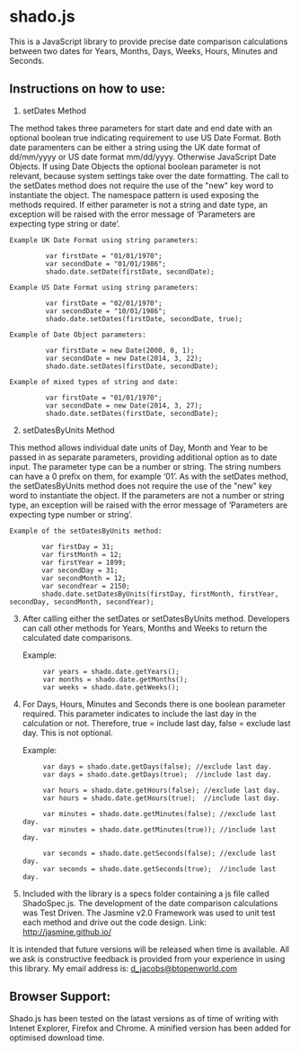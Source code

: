 shado.js
========

This is a JavaScript library to provide precise date comparison calculations between two dates for Years, Months, Days, Weeks, Hours, Minutes and Seconds.

Instructions on how to use:
---------------------------

1.  setDates Method

The method takes three parameters for start date and end date with an optional boolean true indicating requirement to use US Date Format.  Both date paramenters can be either a string using the UK date format of dd/mm/yyyy or US date format mm/dd/yyyy.  Otherwise JavaScript Date Objects.  If using Date Objects the optional boolean parameter is not relevant, because system settings take over the date formatting.  The call to the setDates method does not require the use of the "new" key word to instantiate the object.  The namespace pattern is used exposing the methods required.  If either parameter is not a string and date type, an exception will be raised with the error message of ‘Parameters are expecting type string or date’.


    Example UK Date Format using string parameters:

             var firstDate = "01/01/1970";
             var secondDate = "01/01/1986";
             shado.date.setDate(firstDate, secondDate);

    Example US Date Format using string parameters:

             var firstDate = "02/01/1970";
             var secondDate = "10/01/1986";
             shado.date.setDates(firstDate, secondDate, true);

    Example of Date Object parameters:

             var firstDate = new Date(2000, 0, 1);
             var secondDate = new Date(2014, 3, 22);
             shado.date.setDates(firstDate, secondDate);

    Example of mixed types of string and date:

             var firstDate = "01/01/1970";
             var secondDate = new Date(2014, 3, 27);
             shado.date.setDates(firstDate, secondDate);

2. setDatesByUnits Method

This method allows individual date units of Day, Month and Year to be passed in as separate parameters, providing additional option as to date input.  The parameter type can be a number or string.  The string numbers can have a 0 prefix on them, for example ‘01’.  As with the setDates method, the setDatesByUnits method does not require the use of the "new" key word to instantiate the object.   If the parameters are not a number or string type, an exception will be raised with the error message of ‘Parameters are expecting type number or string’.

    Example of the setDatesByUnits method:

            var firstDay = 31;
            var firstMonth = 12;
            var firstYear = 1899;
            var secondDay = 31;
            var secondMonth = 12;
            var secondYear = 2150;
            shado.date.setDatesByUnits(firstDay, firstMonth, firstYear, secondDay, secondMonth, secondYear);

3.  After calling either the setDates or setDatesByUnits method.  Developers can call other methods for Years, Months and Weeks to return the          calculated date comparisons.       

    Example:

             var years = shado.date.getYears();
             var months = shado.date.getMonths();
             var weeks = shado.date.getWeeks();

4.  For Days, Hours, Minutes and Seconds there is one boolean parameter required.  This parameter indicates to include the     last day in the calculation or not.  Therefore, true = include last day, false = exclude last day.  This is not           optional.

    Example:

             var days = shado.date.getDays(false); //exclude last day.
             var days = shado.date.getDays(true);  //include last day.

             var hours = shado.date.getHours(false); //exclude last day.
             var hours = shado.date.getHours(true);  //include last day.

             var minutes = shado.date.getMinutes(false); //exclude last day.
             var minutes = shado.date.getMinutes(true)); //include last day.

             var seconds = shado.date.getSeconds(false); //exclude last day.
             var seconds = shado.date.getSeconds(true);  //include last day.

5.  Included with the library is a specs folder containing a js file called ShadoSpec.js.  The development of the date        comparison calculations was Test Driven.  The Jasmine v2.0 Framework was used to unit test each method and drive out      the code design.  Link: http://jasmine.github.io/

It is intended that future versions will be released when time is available.  All we ask is constructive feedback is provided from your experience in using this library.  My email address is: d_jacobs@btopenworld.com

Browser Support:
----------------

Shado.js has been tested on the latast versions as of time of writing with Intenet Explorer, Firefox and Chrome. A minified version has been added for optimised download time.
